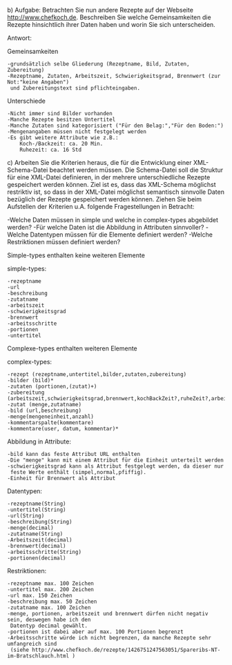 
b)
Aufgabe:
	Betrachten Sie nun andere Rezepte auf der Webseite http://www.chefkoch.de. 
	Beschreiben Sie welche Gemeinsamkeiten die Rezepte hinsichtlich ihrer Daten haben und 
	worin Sie sich unterscheiden.
	
Antwort:

Gemeinsamkeiten

	-grundsätzlich selbe Gliederung (Rezeptname, Bild, Zutaten, Zubereitung)
	-Rezeptname, Zutaten, Arbeitszeit, Schwierigkeitsgrad, Brennwert (zur Not:"keine Angaben") 
	 und Zubereitungstext sind pflichteingaben.
	
Unterschiede

	-Nicht immer sind Bilder vorhanden
	-Manche Rezepte besitzen Untertitel
	-Manche Zutaten sind kategorisiert ("Für den Belag:","Für den Boden:")
	-Mengenangaben müssen nicht festgelegt werden
	-Es gibt weitere Attribute wie z.B.:
		Koch-/Backzeit: ca. 20 Min.	 
		Ruhezeit: ca. 16 Std
	
	
c) 
Arbeiten Sie die Kriterien heraus, die für die Entwicklung einer XML-Schema-Datei beachtet werden müssen. 
Die Schema-Datei soll die Struktur für eine XML-Datei definieren, in der mehrere unterschiedliche Rezepte 
gespeichert werden können. 
Ziel ist es, dass das XML-Schema möglichst restriktiv ist, so dass in der XML-Datei möglichst semantisch 
sinnvolle Daten bezüglich der Rezepte gespeichert werden können. Ziehen Sie beim Aufstellen der Kriterien 
u.A. folgende Fragestellungen in Betracht:

-Welche Daten müssen in simple und welche in complex-types abgebildet werden?
-Für welche Daten ist die Abbildung in Attributen sinnvoller?
-Welche Datentypen müssen für die Elemente definiert werden?
-Welche Restriktionen müssen definiert werden?

Simple-types enthalten keine weiteren Elemente
	
simple-types:

	-rezeptname 
  	-url
  	-beschreibung 
  	-zutatname 
  	-arbeitszeit 
  	-schwierigkeitsgrad 
  	-brennwert 
  	-arbeitsschritte
  	-portionen
  	-untertitel 
  	
Complexe-types enthalten weiteren Elemente
  	
complex-types:
	
	-rezept (rezeptname,untertitel,bilder,zutaten,zubereitung)
  	-bilder (bild)*
  	-zutaten (portionen,(zutat)+)
  	-zubereitung (arbeitszeit,schwierigkeitsgrad,brennwert,kochBackZeit?,ruheZeit?,arbeitsschritte)
  	-zutat (menge,zutatname)
  	-bild (url,beschreibung)
  	-menge(mengeneinheit,anzahl)
  	-kommentarspalte(kommentare)
  	-kommentare(user, datum, kommentar)*
  	
Abbildung in Attribute:

	-bild kann das feste Attribut URL enthalten
	-Die "menge" kann mit einem Attribut für die Einheit unterteilt werden
	-schwierigkeitsgrad kann als Attribut festgelegt werden, da dieser nur 
	 feste Werte enthält (simpel,normal,pfiffig).
	-Einheit für Brennwert als Attribut
	
Datentypen:

	-rezeptname(String)
	-untertitel(String)
	-url(String)
	-beschreibung(String)
	-menge(decimal)
	-zutatname(String)
	-Arbeitszeit(decimal)
	-brennwert(decimal)
	-arbeitsschritte(String)
	-portionen(decimal)
	
Restriktionen:

	-rezeptname max. 100 Zeichen
	-untertitel max. 200 Zeichen
	-url max. 150 Zeichen	
	-beschreibung max. 50 Zeichen
	-zutatname max. 100 Zeichen	
	-menge, portionen, arbeitszeit und brennwert dürfen nicht negativ sein, deswegen habe ich den 
	 Datentyp decimal gewählt.	
	-portionen ist dabei aber auf max. 100 Portionen begrenzt
	-Arbeitsschritte würde ich nicht begrenzen, da manche Rezepte sehr umfangreich sind 
	 (siehe http://www.chefkoch.de/rezepte/1426751247563051/Spareribs-NT-im-Bratschlauch.html )
  	
